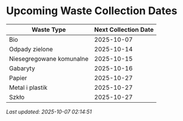 # Upcoming Waste Collection Dates

| Waste Type | Next Collection Date |
|------------|----------------------|
| Bio | 2025-10-07 |
| Odpady zielone | 2025-10-14 |
| Niesegregowane komunalne | 2025-10-15 |
| Gabaryty | 2025-10-16 |
| Papier | 2025-10-27 |
| Metal i plastik | 2025-10-27 |
| Szkło | 2025-10-27 |


*Last updated: 2025-10-07 02:14:51*
